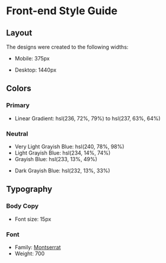 # Front-end Style Guide

## Layout

The designs were created to the following widths:

- Mobile: 375px
+ Desktop: 1440px

## Colors

### Primary

- Linear Gradient: hsl(236, 72%, 79%) to hsl(237, 63%, 64%)

### Neutral

+ Very Light Grayish Blue: hsl(240, 78%, 98%)
+ Light Grayish Blue: hsl(234, 14%, 74%)
+ Grayish Blue: hsl(233, 13%, 49%)
- Dark Grayish Blue: hsl(232, 13%, 33%)

## Typography

### Body Copy

+ Font size: 15px

### Font

+ Family: [Montserrat](https://fonts.google.com/specimen/Montserrat)
+ Weight: 700
